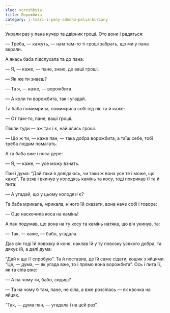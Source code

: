 ```yaml
---
slug: vorozhbyta
title: Ворожбита
category: i-tsari-i-pany-odnoho-polia-buriany
---
```

Украли раз у пана кучер та двірник гроші. Ото вони і радяться:

— Треба, — кажуть, — нам там-то ті гроші забрать, що ми у пана вкрали.

А якась баба підслухала та до пана:

— Я, — каже, — пане, знаю, де ваші гроші.

— Як же ти знаєш?

— Та я, — каже, — ворожбита.

— А коли ти ворожбита, так і угадай.

Та баба помимрила, помимрила собі під ніс та й каже:

— От там-то, пане, ваші гроші.

Пішли туди — аж так і є, найшлись гроші.

— Що ж ти, — каже пан, — така добра ворожбита, а таїш себе, тобі треба людям помагать.

А та баба вже і носа дере:

— Я, — каже, — усе можу взнать.

Пан і дума: “Дай таки я довідаюсь, чи таки ж вона усе те і може, що каже”. Та взяв і вкинув у колодязь камінь та косу, тоді покрикав її та й пита:

— А угадай, що у цьому колодязі є?

Та баба мрикала, мрикала, нічого їй сказати, вона наче собі і говоре:

— Оце наскочила коса на камінь!

А пан подумав, що вона на ту косу та камінь натяка, що він укинув, та:

— Так, — каже, — бабо, угадала.

Дає він тоді їй повозку й коня, наклав їй у ту повозку усякого добра, та дякує їй, а далі дума:

“Дай я ще її спробую”. Та й поставив, де їй саме сідати, кошик з яйцями. “Це, — дума, — як угада вже, то і прямо вона ворожбита”. Ось і пита її, як та сіла вже:

— А на чому ти, бабо, сидиш?

— Та на чому б там, пане, не сіла, а вже розсілась — як квочка на яйцях.

“Так, — дума пан, — угадала і на цей раз”.
